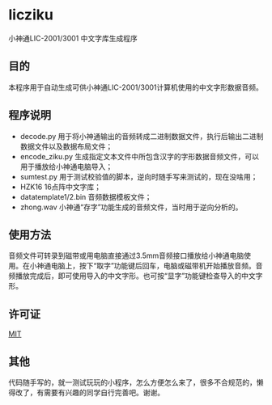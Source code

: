 # licziku
小神通LIC-2001/3001 中文字库生成程序

## 目的

本程序用于自动生成可供小神通LIC-2001/3001计算机使用的中文字形数据音频。

## 程序说明

- decode.py  用于将小神通输出的音频转成二进制数据文件，执行后输出二进制数据文件以及数据布局文件；
- encode_ziku.py 生成指定文本文件中所包含汉字的字形数据音频文件，可以用于播放给小神通电脑导入；
- sumtest.py 用于测试校验值的脚本，逆向时随手写来测试的，现在没啥用；
- HZK16 16点阵中文字库；
- datatemplate1/2.bin 音频数据模板文件；
- zhong.wav 小神通“存字”功能生成的音频文件，当时用于逆向分析的。

## 使用方法
音频文件可转录到磁带或用电脑直接通过3.5mm音频接口播放给小神通电脑使用。在小神通电脑上，按下“取字”功能键后回车，电脑或磁带机开始播放音频。音频播放完成后，即可使用导入的中文字形。也可按“显字”功能键检查导入的中文字形。

## 许可证
[MIT](https://choosealicense.com/licenses/mit/)

## 其他
代码随手写的，就一测试玩玩的小程序，怎么方便怎么来了，很多不合规范的，懒得改了，有需要有兴趣的同学自行完善吧。谢谢。
